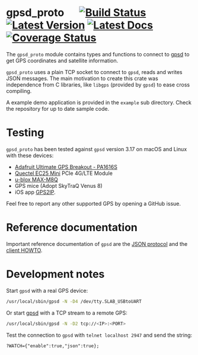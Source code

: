 # gpsd_proto &emsp; [![Build Status]][travis] [![Latest Version]][crates.io] [![Latest Docs]][docs.rs] [![Coverage Status]][codecov.io]

[Build Status]: https://travis-ci.org/bwolf/gpsd_proto.svg?branch=master
[travis]: https://travis-ci.org/bwolf/gpsd_proto
[Latest Version]: https://meritbadge.herokuapp.com/gpsd_proto
[crates.io]: https://crates.io/crates/gpsd_proto
[Latest Docs]: https://docs.rs/gpsd_proto/badge.svg
[docs.rs]: https://docs.rs/gpsd_proto/
[Coverage Status]: https://codecov.io/gh/bwolf/gpsd_proto/branch/master/graph/badge.svg
[codecov.io]: https://codecov.io/gh/bwolf/gpsd_proto

<!--- Module documentation of src/lib.rs follows --->

The `gpsd_proto` module contains types and functions to connect to
[gpsd](http://catb.org/gpsd/) to get GPS coordinates and satellite
information.

`gpsd_proto` uses a plain TCP socket to connect to `gpsd`, reads
and writes JSON messages. The main motivation to create this crate
was independence from C libraries, like `libgps` (provided by
`gpsd`) to ease cross compiling.

A example demo application is provided in the `example` sub
directory. Check the repository for up to date sample code.

# Testing

`gpsd_proto` has been tested against `gpsd` version 3.17 on macOS and Linux with these devices:

- [Adafruit Ultimate GPS Breakout - PA1616S](https://www.adafruit.com/product/746)
- [Quectel EC25 Mini](https://www.quectel.com/product/ec25minipcie.htm) PCIe 4G/LTE Module
- [u-blox MAX-M8Q](https://www.u-blox.com/en/product/max-m8-series)
- GPS mice (Adopt SkyTraQ Venus 8)
- iOS app [GPS2IP](http://www.capsicumdreams.com/iphone/gps2ip/).

Feel free to report any other supported GPS by opening a GitHub
issue.

# Reference documentation

Important reference documentation of `gpsd` are the [JSON
protocol](http://www.catb.org/gpsd/gpsd_json.html) and the [client
HOWTO](http://catb.org/gpsd/client-howto.html).

# Development notes

Start `gpsd` with a real GPS device:

```sh
/usr/local/sbin/gpsd -N -D4 /dev/tty.SLAB_USBtoUART
```

Or start [gpsd](http://catb.org/gpsd/gpsd.html) with a TCP stream to a remote GPS:

```sh
/usr/local/sbin/gpsd -N -D2 tcp://<IP>:<PORT>
```

Test the connection to `gpsd` with `telnet localhost 2947` and send the string:

```text
?WATCH={"enable":true,"json":true};
```
